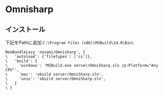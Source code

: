 # Omnisharp

## インストール
下記をPathに追加
`C:\Program Files (x86)\MSBuild\14.0\Bin\`

```vim
NeoBundleLazy 'nosami/Omnisharp', {
\   'autoload': {'filetypes': ['cs']},
\   'build': {
\     'windows': 'MSBuild.exe server/OmniSharp.sln /p:Platform="Any CPU"',
\     'mac': 'xbuild server/OmniSharp.sln',
\     'unix': 'xbuild server/OmniSharp.sln',
\   }
\ }
```

